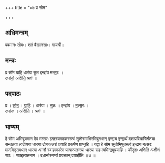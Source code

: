 +++
title = "०७ प्र सोम"

+++
## अधिमन्त्रम्
पवमानः सोमः। शतं वैखानसाः। गायत्री।

## मन्त्रः
प्र सो॑म याहि॒ धार॑या सु॒त इन्द्रा॑य मत्स॒रः ।  
दधा॑नो॒ अक्षि॑ति॒ श्रवः॑ ॥

## पदपाठः
प्र । सो॒म॒ । या॒हि॒ । धार॑या । सु॒तः । इन्द्रा॑य । म॒त्स॒रः ।  
दधा॑नः । अक्षि॑ति । श्रवः॑ ॥

## भाष्यम्
हे सोम अभिषूयमाण देव मत्सरः इन्द्रस्यमदकरस्त्वं सुतोस्माभिरभिषुतःसन् इन्द्राय इन्द्रार्थं दशापवित्रान्निर्गतया सन्ततया त्वदीयया धारया द्रोणकलशं प्रयाहि प्रकर्षेण प्राप्नुहि । यद्वा हे सोम सुतोभिषुतस्त्वं इन्द्राय मत्सरः मादयितृतमःसन् धारया अग्नौ स्वाहाकारेण पात्रात्पतन्त्या धारया सह त्वमिन्द्रमुपयाहि । कीदृशः अक्षिति अक्षीणं श्रवः । श्रवइत्यन्ननाम । दधानोस्मभ्यं प्रयच्छन् प्रयाहीति ॥ ७ ॥